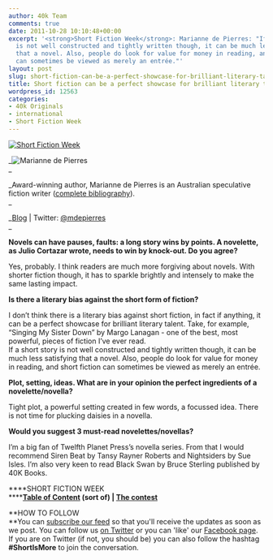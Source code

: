 ```yaml
---
author: 40k Team
comments: true
date: 2011-10-28 10:10:48+00:00
excerpt: '<strong>Short Fiction Week</strong>: Marianne de Pierres: "If a short story
  is not well constructed and tightly written though, it can be much less satisfying
  that a novel. Also, people do look for value for money in reading, and short fiction
  can sometimes be viewed as merely an entrée."'
layout: post
slug: short-fiction-can-be-a-perfect-showcase-for-brilliant-literary-talent
title: Short fiction can be a perfect showcase for brilliant literary talent
wordpress_id: 12563
categories:
- 40k Originals
- international
- Short Fiction Week
---
```


[![Short Fiction Week](http://www.40kbooks.com/wp-content/uploads/SFWlogolungo.jpg)](http://www.40kbooks.com/?page_id=12346)

_![Marianne de Pierres](http://www.40kbooks.com/wp-content/uploads/SFW_depierres.jpg)  
_

_Award-winning author, Marianne de Pierres is an Australian speculative fiction writer ([complete bibliography](http://www.mariannedepierres.com/books/)).  
_

_[Blog](http://www.mariannedepierres.com/) | Twitter: [@mdepierres](http://twitter.com/#!/mdepierres)  
_

**Novels can have pauses, faults: a long story wins by points. A novelette, as Julio Cortazar wrote, needs to win by knock-out. Do you agree?**

Yes, probably. I think readers are much more forgiving about novels. With shorter fiction though, it has to sparkle brightly and intensely to make the same lasting impact.

**Is there a literary bias against the short form of fiction?**

I don’t think there is a literary bias against short fiction, in fact if anything, it can be a perfect showcase for brilliant literary talent. Take, for example, “Singing My Sister Down” by Margo Lanagan - one of the best, most powerful, pieces of fiction I’ve ever read.   
If a short story is not well constructed and tightly written though, it can be much less satisfying that a novel. Also, people do look for value for money in reading, and short fiction can sometimes be viewed as merely an entrée.

**Plot, setting, ideas. What are in your opinion the perfect ingredients of a novelette/novella?**

Tight plot, a powerful setting created in few words, a focussed idea. There is not time for plucking daisies in a novella.

**Would you suggest 3 must-read novelettes/novellas?**

I’m a big fan of Twelfth Planet Press’s novella series. From that I would recommend Siren Beat by Tansy Rayner Roberts and Nightsiders by Sue Isles. I’m also very keen to read Black Swan by Bruce Sterling published by 40K Books.

****SHORT FICTION WEEK  
******[Table of Content](http://www.40kbooks.com/?page_id=12346) (sort of) | [The contest](http://www.40kbooks.com/?p=12310)**

**HOW TO FOLLOW  
**You can [subscribe our feed](feed://www.40kbooks.com/?feed=rss2) so that you'll receive the updates as soon as we post. You can follow us [on Twitter](http://twitter.com/#!/40kBooks) or you can 'like' our [Facebook page](http://www.facebook.com/40kbooks).  
If you are on Twitter (if not, you should be) you can also follow the hashtag **#ShortIsMore** to join the conversation.
